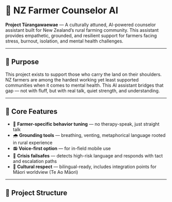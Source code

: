 # 🌾 NZ Farmer Counselor AI

**Project Tūrangawaewae** — A culturally attuned, AI-powered counselor assistant built for New Zealand’s rural farming community. This assistant provides empathetic, grounded, and resilient support for farmers facing stress, burnout, isolation, and mental health challenges.

---

## 🧠 Purpose

This project exists to support those who carry the land on their shoulders. NZ farmers are among the hardest working yet least supported communities when it comes to mental health. This AI assistant bridges that gap — not with fluff, but with real talk, quiet strength, and understanding.

---

## 🎯 Core Features

- 🐑 **Farmer-specific behavior tuning** — no therapy-speak, just straight talk
- 🌧️ **Grounding tools** — breathing, venting, metaphorical language rooted in rural experience
- 📻 **Voice-first option** — for in-field mobile use
- 🚨 **Crisis failsafes** — detects high-risk language and responds with tact and escalation paths
- 🧩 **Cultural respect** — bilingual-ready, includes integration points for Māori worldview (Te Ao Māori)

---

## 🧱 Project Structure


